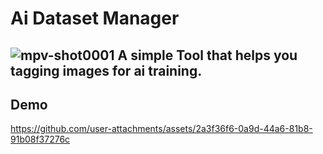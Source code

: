 # Ai Dataset Manager
![mpv-shot0001](https://github.com/user-attachments/assets/a85bd07a-ba7e-48cb-af68-96d4fc33dfe1)
A simple Tool that helps you tagging images for ai training.
---
## Demo
https://github.com/user-attachments/assets/2a3f36f6-0a9d-44a6-81b8-91b08f37276c
